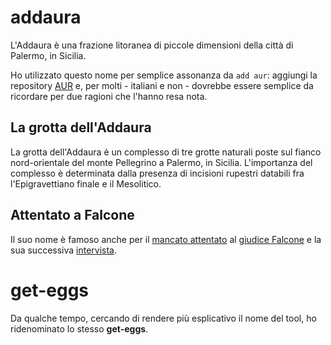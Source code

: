 # addaura

L'Addaura è una frazione litoranea di piccole dimensioni della città di Palermo, in Sicilia. 

Ho utilizzato questo nome per semplice assonanza da `add aur`:  aggiungi la repository [AUR](https://aur.archlinux.org/) e, per molti - italiani e non - dovrebbe essere semplice da ricordare per due ragioni che l'hanno resa nota.

## La grotta dell'Addaura
La grotta dell'Addaura è un complesso di tre grotte naturali poste sul fianco nord-orientale del monte Pellegrino a Palermo, in Sicilia. L'importanza del complesso è determinata dalla presenza di incisioni rupestri databili fra l'Epigravettiano finale e il Mesolitico.

## Attentato a Falcone
Il suo nome è famoso anche per il [mancato attentato](https://it.wikipedia.org/wiki/Attentato_dell%27Addaura) al [giudice Falcone](https://it.wikipedia.org/wiki/Giovanni_Falcone) e la sua successiva [intervista](https://it.wikipedia.org/wiki/Attentato_dell%27Addaura#L'intervista_di_Falcone_su_L'Unit%C3%A0).

# get-eggs
Da qualche tempo, cercando di rendere più esplicativo il nome del tool, ho ridenominato lo stesso **get-eggs**.
